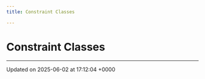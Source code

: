 ```yaml
---
title: Constraint Classes

---
```


# Constraint Classes








-------------------------------

Updated on 2025-06-02 at 17:12:04 +0000